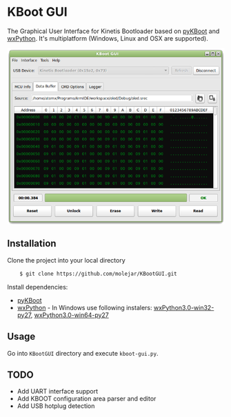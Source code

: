 KBoot GUI
===========

The Graphical User Interface for Kinetis Bootloader based on [pyKBoot](https://github.com/molejar/pyKBoot) and [wxPython](https://github.com/wxWidgets/wxPython). It's multiplatform (Windows, Linux and OSX are supported).

<p align="center">
  <img src="https://github.com/molejar/KBootGUI/blob/master/doc/kboot-gui.png?raw=true" alt="KBoot GUI: Main window"/>
</p>

Installation
------------

Clone the project into your local directory

``` bash
    $ git clone https://github.com/molejar/KBootGUI.git
```
Install dependencies:
- [pyKBoot](https://github.com/molejar/pyKBoot)
- [wxPython](https://github.com/wxWidgets/wxPython) - In Windows use following instalers: [wxPython3.0-win32-py27](http://downloads.sourceforge.net/wxpython/wxPython3.0-win32-3.0.2.0-py27.exe), [wxPython3.0-win64-py27](http://downloads.sourceforge.net/wxpython/wxPython3.0-win64-3.0.2.0-py27.exe)

Usage
-----

Go into `KBootGUI` directory and execute `kboot-gui.py`. 

TODO
----

- Add UART interface support
- Add KBOOT configuration area parser and editor
- Add USB hotplug detection
